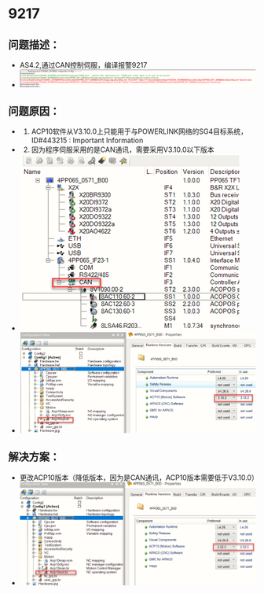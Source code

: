 # 9217
## 问题描述：
- AS4.2,通过CAN控制伺服，编译报警9217
- ![Img](./FILES/9217.md/img-20220810134629.png)
## 问题原因：
- 1. ACP10软件从V3.10.0上只能用于与POWERLINK网络的SG4目标系统，ID#443215 : Important Information
- 2. 因为程序伺服采用的是CAN通讯，需要采用V3.10.0以下版本
- ![Img](./FILES/9217.md/img-20220810134652.png)
- ![Img](./FILES/9217.md/img-20220810134704.png)
## 解决方案：
- 更改ACP10版本（降低版本，因为是CAN通讯，ACP10版本需要低于V3.10.0）
- ![Img](./FILES/9217.md/img-20220810134717.png)

